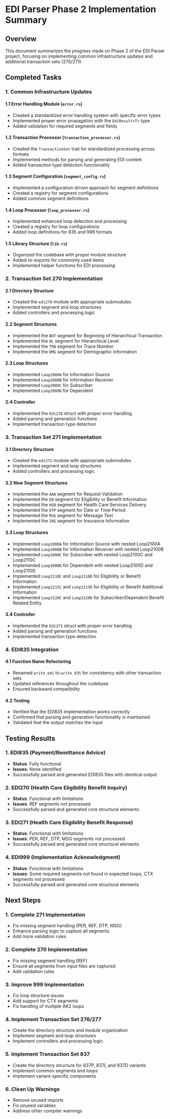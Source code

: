 # EDI Parser Phase 2 Implementation Summary

## Overview

This document summarizes the progress made on Phase 2 of the EDI Parser project, focusing on implementing common infrastructure updates and additional transaction sets (270/271).

## Completed Tasks

### 1. Common Infrastructure Updates

#### 1.1 Error Handling Module (`error.rs`)
- Created a standardized error handling system with specific error types
- Implemented proper error propagation with the `EdiResult<T>` type
- Added validation for required segments and fields

#### 1.2 Transaction Processor (`transaction_processor.rs`)
- Created the `TransactionSet` trait for standardized processing across formats
- Implemented methods for parsing and generating EDI content
- Added transaction type detection functionality

#### 1.3 Segment Configuration (`segment_config.rs`)
- Implemented a configuration-driven approach for segment definitions
- Created a registry for segment configurations
- Added common segment definitions

#### 1.4 Loop Processor (`loop_processor.rs`)
- Implemented enhanced loop detection and processing
- Created a registry for loop configurations
- Added loop definitions for 835 and 999 formats

#### 1.5 Library Structure (`lib.rs`)
- Organized the codebase with proper module structure
- Added re-exports for commonly used items
- Implemented helper functions for EDI processing

### 2. Transaction Set 270 Implementation

#### 2.1 Directory Structure
- Created the `edi270` module with appropriate submodules
- Implemented segment and loop structures
- Added controllers and processing logic

#### 2.2 Segment Structures
- Implemented the `BHT` segment for Beginning of Hierarchical Transaction
- Implemented the `HL` segment for Hierarchical Level
- Implemented the `TRN` segment for Trace Number
- Implemented the `DMG` segment for Demographic Information

#### 2.3 Loop Structures
- Implemented `Loop2000A` for Information Source
- Implemented `Loop2000B` for Information Receiver
- Implemented `Loop2000C` for Subscriber
- Implemented `Loop2000D` for Dependent

#### 2.4 Controller
- Implemented the `Edi270` struct with proper error handling
- Added parsing and generation functions
- Implemented transaction type detection

### 3. Transaction Set 271 Implementation

#### 3.1 Directory Structure
- Created the `edi271` module with appropriate submodules
- Implemented segment and loop structures
- Added controllers and processing logic

#### 3.2 New Segment Structures
- Implemented the `AAA` segment for Request Validation
- Implemented the `EB` segment for Eligibility or Benefit Information
- Implemented the `HSD` segment for Health Care Services Delivery
- Implemented the `DTP` segment for Date or Time Period
- Implemented the `MSG` segment for Message Text
- Implemented the `INS` segment for Insurance Information

#### 3.3 Loop Structures
- Implemented `Loop2000A` for Information Source with nested Loop2100A
- Implemented `Loop2000B` for Information Receiver with nested Loop2100B
- Implemented `Loop2000C` for Subscriber with nested Loop2100C and Loop2110C
- Implemented `Loop2000D` for Dependent with nested Loop2100D and Loop2110D
- Implemented `Loop2110C` and `Loop2110D` for Eligibility or Benefit Information
- Implemented `Loop2115C` and `Loop2115D` for Eligibility or Benefit Additional Information
- Implemented `Loop2120C` and `Loop2120D` for Subscriber/Dependent Benefit Related Entity

#### 3.4 Controller
- Implemented the `Edi271` struct with proper error handling
- Added parsing and generation functions
- Implemented transaction type detection

### 4. EDI835 Integration

#### 4.1 Function Name Refactoring
- Renamed `write_edi` to `write_835` for consistency with other transaction sets
- Updated references throughout the codebase
- Ensured backward compatibility

#### 4.2 Testing
- Verified that the EDI835 implementation works correctly
- Confirmed that parsing and generation functionality is maintained
- Validated that the output matches the input

## Testing Results

### 1. EDI835 (Payment/Remittance Advice)
- **Status**: Fully functional
- **Issues**: None identified
- Successfully parsed and generated EDI835 files with identical output

### 2. EDI270 (Health Care Eligibility Benefit Inquiry)
- **Status**: Functional with limitations
- **Issues**: REF segments not processed
- Successfully parsed and generated core structural elements

### 3. EDI271 (Health Care Eligibility Benefit Response)
- **Status**: Functional with limitations
- **Issues**: PER, REF, DTP, MSG segments not processed
- Successfully parsed and generated core structural elements

### 4. EDI999 (Implementation Acknowledgment)
- **Status**: Functional with limitations
- **Issues**: Some required segments not found in expected loops, CTX segments not processed
- Successfully parsed and generated core structural elements

## Next Steps

### 1. Complete 271 Implementation
- Fix missing segment handling (PER, REF, DTP, MSG)
- Enhance parsing logic to capture all segments
- Add more validation rules

### 2. Complete 270 Implementation
- Fix missing segment handling (REF)
- Ensure all segments from input files are captured
- Add validation rules

### 3. Improve 999 Implementation
- Fix loop structure issues
- Add support for CTX segments
- Fix handling of multiple AK2 loops

### 4. Implement Transaction Set 276/277
- Create the directory structure and module organization
- Implement segment and loop structures
- Implement controllers and processing logic

### 5. Implement Transaction Set 837
- Create the directory structure for 837P, 837I, and 837D variants
- Implement common segments and loops
- Implement variant-specific components

### 6. Clean Up Warnings
- Remove unused imports
- Fix unused variables
- Address other compiler warnings
